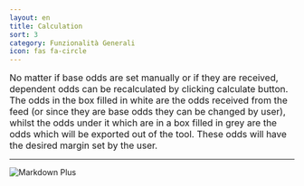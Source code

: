 ```yaml
---
layout: en
title: Calculation
sort: 3
category: Funzionalità Generali
icon: fas fa-circle
---
```

<p class="message">
    
</p>
<font size="3"> No matter if base odds are set manually or if they are received, dependent odds can be recalculated by clicking calculate button. The odds in the box filled in white are the odds received from the feed (or since they are base odds they can be changed by user), whilst the odds under it which are in a box filled in grey are the odds which will be exported out of the tool. These odds will have the desired margin set by the user.</font> 

---

![Markdown Plus]({{site.baseurl}}/public/images/gestione-quote/quote-calcolate-aggiornate.png)
